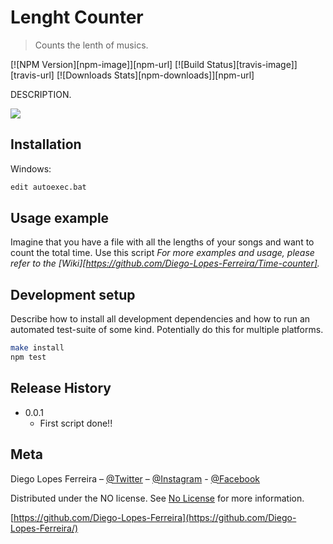 # Lenght Counter
> Counts the lenth of musics.

[![NPM Version][npm-image]][npm-url]
[![Build Status][travis-image]][travis-url]
[![Downloads Stats][npm-downloads]][npm-url]

DESCRIPTION.

![](header.png)

## Installation
Windows:

```sh
edit autoexec.bat
```

## Usage example
Imagine that you have a file with all the lengths of your songs and want to count the total time.
Use this script
_For more examples and usage, please refer to the [Wiki][https://github.com/Diego-Lopes-Ferreira/Time-counter]._

## Development setup

Describe how to install all development dependencies and how to run an automated test-suite of some kind. Potentially do this for multiple platforms.

```sh
make install
npm test
```

## Release History
* 0.0.1
    * First script done!!

## Meta

Diego Lopes Ferreira – [@Twitter](https://isitchristmas.com/) – [@Instagram](https://isitchristmas.com/) - [@Facebook](https://www.facebook.com/diego.lf.75)

Distributed under the NO license. See [No License]() for more information.

[https://github.com/Diego-Lopes-Ferreira](https://github.com/Diego-Lopes-Ferreira/)


